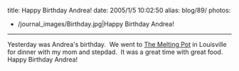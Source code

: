 title: Happy Birthday Andrea!
date: 2005/1/5 10:02:50
alias: blog/89/
photos: 
- /journal_images/Birthday.jpg|Happy Birthday Andrea!
---
Yesterday was Andrea's birthday.  We went to [The Melting Pot](http://www.fonduecity.com) in Louisville for dinner with my mom and stepdad.  It was a great time with great food.  Happy Birthday Andrea!